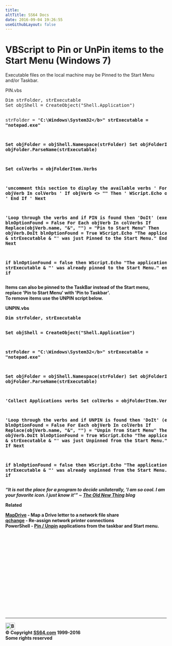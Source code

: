 ```yaml
---
title:
altTitle: SS64 Docs
date: 2016-09-04 19:26:55
useGithubLayout: false
---
```

<!-- #BeginLibraryItem "/Library/head_vbsyntax.lbi" --><!-- #EndLibraryItem --><h1>VBScript to Pin or UnPin items to the Start Menu (Windows 7)</h1> 
<p>Executable files on the local machine may be Pinned to the Start Menu and/or Taskbar.</p>
<p>PIN.vbs</p>
<pre>Dim strFolder, strExecutable
Set objShell = CreateObject("Shell.Application")

strFolder = "<b>C:\Windows\System32\</b>"
strExecutable = "<b>notepad.exe</b>"

Set objFolder = objShell.Namespace(strFolder)
Set objFolderItem = objFolder.ParseName(strExecutable)

Set colVerbs = objFolderItem.Verbs

'uncomment this section to display the available verbs
' For Each objVerb In colVerbs
'    If objVerb &lt;&gt; "" Then
'       WScript.Echo objVerb
'    End If
' Next

'Loop through the verbs and if PIN is found then 'DoIt' (execute)
blnOptionFound = False
For Each objVerb In colVerbs
   If Replace(objVerb.name, "&amp;", "") = "Pin to Start Menu" Then
      objVerb.DoIt
      blnOptionFound = True
      WScript.Echo "The application '" &amp; strExecutable &amp; "' was just Pinned to the Start Menu."
   End If
Next

if blnOptionFound = false then
   WScript.Echo "The application '" &amp; strExecutable &amp; "' was already pinned to the Start Menu."
end if</pre>
<p> Items can also be pinned to the TaskBar instead of the Start menu, replace 'Pin to Start Menu' with 'Pin to Taskbar'.<br>
To remove items use the UNPIN script below.</p>
<p>UNPIN.vbs</p>
<pre>Dim strFolder, strExecutable

Set objShell = CreateObject("Shell.Application")

strFolder = "<b>C:\Windows\System32\</b>"
strExecutable = "<b>notepad.exe</b>"

Set objFolder = objShell.Namespace(strFolder)
Set objFolderItem = objFolder.ParseName(strExecutable)

'Collect Applications verbs
Set colVerbs = objFolderItem.Verbs

'Loop through the verbs and if UNPIN is found then 'DoIt' (execute)
blnOptionFound = False
For Each objVerb In colVerbs
   If Replace(objVerb.name, "&amp;", "") = "Unpin from Start Menu" Then
      objVerb.DoIt
      blnOptionFound = True
      WScript.Echo "The application '" &amp; strExecutable &amp; "' was just Unpinned from the Start Menu."
   End If
Next

if blnOptionFound = false then
   WScript.Echo "The application '" &amp; strExecutable &amp; "' was already unpinned from the Start Menu."
end if</pre>
<p class="quote"><i>“It is not the place for a program to decide unilaterally, 'I am so cool. I am your favorite icon. I just know it'” ~ <a href="http://blogs.msdn.com/b/oldnewthing/archive/2003/09/03/54760.aspx">The Old New Thing</a> blog</i></p>
<p>Related</p>
<p> <a href="syntax-mapdrive.html">MapDrive</a> - Map a Drive letter to a network file share<br>
<a href="syntax-qchange.html">qchange</a> - Re-assign network printer connections<br>
PowerShell - <a href="https://gallery.technet.microsoft.com/scriptcenter/b66434f1-4b3f-4a94-8dc3-e406eb30b750">Pin / Unpin</a> applications from the taskbar and Start menu.</p><!-- #BeginLibraryItem "/Library/foot_vb.lbi" --><p>
<!-- VB300 -->
<ins class="adsbygoogle" style="display:inline-block;width:300px;height:250px" data-ad-client="ca-pub-6140977852749469" data-ad-slot="1683739502"></ins>
<script>
(adsbygoogle = window.adsbygoogle || []).push({});
</script></p>
<hr>
<div id="bl" class="footer"><a href="syntax-pin.html#"><img src="../images/top.png" width="30" height="22" alt="Back to the Top"></a></div>
<div id="br" class="footer, tagline">© Copyright <a href="../index.html">SS64.com</a> 1999-2016<br>
Some rights reserved</div><!-- #EndLibraryItem -->


